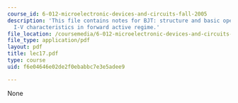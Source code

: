 ```yaml
---
course_id: 6-012-microelectronic-devices-and-circuits-fall-2005
description: 'This file contains notes for BJT: structure and basic operation, and
  I-V characteristics in forward active regime.'
file_location: /coursemedia/6-012-microelectronic-devices-and-circuits-fall-2005/f6e04646e02de2f0ebabbc7e3e5adee9_lec17.pdf
file_type: application/pdf
layout: pdf
title: lec17.pdf
type: course
uid: f6e04646e02de2f0ebabbc7e3e5adee9

---
```

None